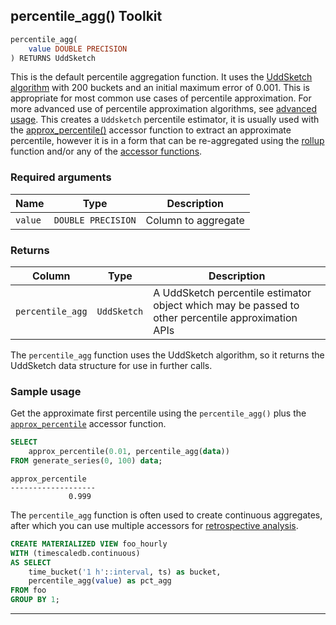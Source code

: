 ## percentile_agg()  <tag type="toolkit">Toolkit</tag>

```sql
percentile_agg(
    value DOUBLE PRECISION
) RETURNS UddSketch
```

This is the default percentile aggregation function. It uses the [UddSketch
algorithm](/hyperfunctions/percentile-approximation/percentile-aggregation-methods/uddsketch/)
with 200 buckets and an initial maximum error of 0.001. This is appropriate for
most common use cases of percentile approximation. For more advanced use of
percentile approximation algorithms,
see [advanced usage](/hyperfunctions/percentile-approximation/percentile-aggregation-methods/).
This creates a `Uddsketch` percentile estimator, it is usually used with the [approx_percentile()](/hyperfunctions/percentile-approximation/approx_percentile/) accessor
function to extract an approximate percentile, however it is in a form that can
be re-aggregated using the [rollup](/hyperfunctions/percentile-approximation/rollup-percentile/) function and/or any of the  [accessor functions](/hyperfunctions/percentile-approximation/#accessor-functions).

### Required arguments

|Name|Type|Description|
|---|---|---|
|`value`|`DOUBLE PRECISION`|Column to aggregate|

### Returns

|Column|Type|Description|
|---|---|---|
|`percentile_agg`|`UddSketch`|A UddSketch percentile estimator object which may be passed to other percentile approximation APIs|

The `percentile_agg` function uses the UddSketch algorithm, so it returns the
UddSketch data structure for use in further calls.

### Sample usage
Get the approximate first percentile using the `percentile_agg()` plus the [`approx_percentile`](/hyperfunctions/percentile-approximation/approx_percentile/) accessor function.

```SQL
SELECT
    approx_percentile(0.01, percentile_agg(data))
FROM generate_series(0, 100) data;
```
```output
approx_percentile
-------------------
             0.999
```

The `percentile_agg` function is often used to create continuous aggregates, after which you can use
multiple accessors
for [retrospective analysis](https://github.com/timescale/timescale-analytics/blob/main/docs/two-step_aggregation.md#retrospective-analysis-over-downsampled-data).

```SQL
CREATE MATERIALIZED VIEW foo_hourly
WITH (timescaledb.continuous)
AS SELECT
    time_bucket('1 h'::interval, ts) as bucket,
    percentile_agg(value) as pct_agg
FROM foo
GROUP BY 1;
```
---
